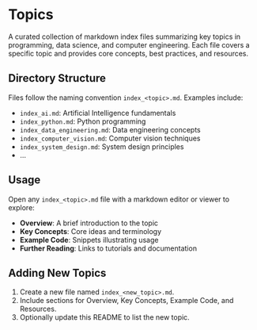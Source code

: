 # Topics

A curated collection of markdown index files summarizing key topics in programming, data science, and computer engineering. Each file covers a specific topic and provides core concepts, best practices, and resources.

## Directory Structure

Files follow the naming convention `index_<topic>.md`. Examples include:

- `index_ai.md`: Artificial Intelligence fundamentals
- `index_python.md`: Python programming
- `index_data_engineering.md`: Data engineering concepts
- `index_computer_vision.md`: Computer vision techniques
- `index_system_design.md`: System design principles
- …

## Usage

Open any `index_<topic>.md` file with a markdown editor or viewer to explore:

- **Overview**: A brief introduction to the topic
- **Key Concepts**: Core ideas and terminology
- **Example Code**: Snippets illustrating usage
- **Further Reading**: Links to tutorials and documentation

## Adding New Topics

1. Create a new file named `index_<new_topic>.md`.
2. Include sections for Overview, Key Concepts, Example Code, and Resources.
3. Optionally update this README to list the new topic.

